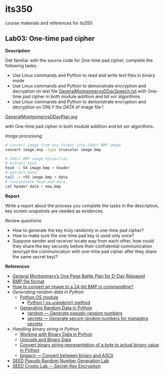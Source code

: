 # its350
course materials and references for its350

## Lab03: One-time pad cipher

__Description__

Get familiar with the source code for One-time pad cipher, complete the following tasks:

* Use Linux commands and Python to read and write text files in binary mode
* Use Linux commands and Python to demonstrate encryption and decryption on text file [GeneralMontgomerysDDaySpeech.txt](./data/GeneralMontgomerysDDaySpeech.txt) with One-time pad cipher in both module addition and bit xor algorithms.
* Use Linux commands and Python to demonstrate encryption and decryption on _ONLY the DATA_ of image file !

[GeneralMontgomerysDDayPlan.jpg](./data/GeneralMontgomerysDDayPlan.jpg) 

with One-time pad cipher in both module addition and bit xor algorithms.


*Image processing*

```bash
# convert image from any format into 24bit BMP image
convert image.any -type truecolor image.bmp

# 24bit BMP image dissection
# extract head
head -c 54 image.bmp > header
# extract data
tail -c +55 image.bmp > data
# concatenate head and data
cat header data > new.bmp
```

__Report__

Write a report about the process you complete the tasks in the description, key screen snapshots are needed as evidences.

_Review questions:_

* How to generate the key truly randomly in one-time pad cipher?
* How to make sure the one-time pad key is used only once?
* Suppose sender and receiver locate way from each other, how could they share the key securely before their confidential communication (encrypt the communication with one-time pad cipher after they share the same secret key)?



__References__
* [General Montgomery’s One Page Battle Plan for D-Day Released](https://www.warhistoryonline.com/war-articles/battle-plans-d-day-released.html)
* [BMP file format](https://en.wikipedia.org/wiki/BMP\_file\_format)
* [How to convert an image to a 24-bit BMP in commandline?](https://unix.stackexchange.com/questions/394003/how-to-convert-an-image-to-a-24-bit-bmp-in-commandline)
* _Generating random data in Python_
  * [Python OS module](https://docs.python.org/3/library/os.html)
    * [Python | os.urandom() method](https://www.geeksforgeeks.org/python-os-urandom-method/)
  * [Generating Random Data in Python](https://realpython.com/python-random/)
    * [random — Generate pseudo-random numbers](https://docs.python.org/3/library/random.html)
    * [secrets — Generate secure random numbers for managing secrets](https://docs.python.org/3/library/secrets.html)
* _Handling binary string in Python_
  * [Working with Binary Data in Python](https://www.devdungeon.com/content/working-binary-data-python)
  * [Unicode and Binary Data](https://learning-python.com/strings30.html)
  * [Convert binary string representation of a byte to actual binary value in Python](https://stackoverflow.com/questions/7213996/convert-binary-string-representation-of-a-byte-to-actual-binary-value-in-python)
  * [binascii — Convert between binary and ASCII](https://docs.python.org/3/library/binascii.html)
* [SEED Pseudo Random Number Generation Lab](https://seedsecuritylabs.org/Labs\_16.04/Crypto/Crypto\_Random\_Number/)
* [SEED Crypto Lab -- Secret-Key Encryption](https://seedsecuritylabs.org/Labs\_16.04/Crypto/Crypto\_Encryption/)


